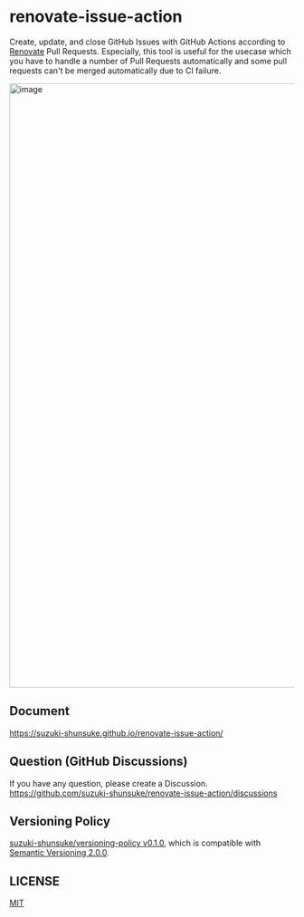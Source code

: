 # renovate-issue-action

Create, update, and close GitHub Issues with GitHub Actions according to [Renovate](https://github.com/renovatebot/renovate) Pull Requests.
Especially, this tool is useful for the usecase which you have to handle a number of Pull Requests automatically and some pull requests can't be merged automatically due to CI failure.

<img width="1068" alt="image" src="https://user-images.githubusercontent.com/13323303/164878956-45d9ba65-436b-48a8-ae7d-d76712822007.png">

## Document

https://suzuki-shunsuke.github.io/renovate-issue-action/

## Question (GitHub Discussions)

If you have any question, please create a Discussion. https://github.com/suzuki-shunsuke/renovate-issue-action/discussions

## Versioning Policy

[suzuki-shunsuke/versioning-policy v0.1.0](https://github.com/suzuki-shunsuke/versioning-policy/blob/v0.1.0/POLICY.md), which is compatible with [Semantic Versioning 2.0.0](https://semver.org/).

## LICENSE

[MIT](LICENSE)
